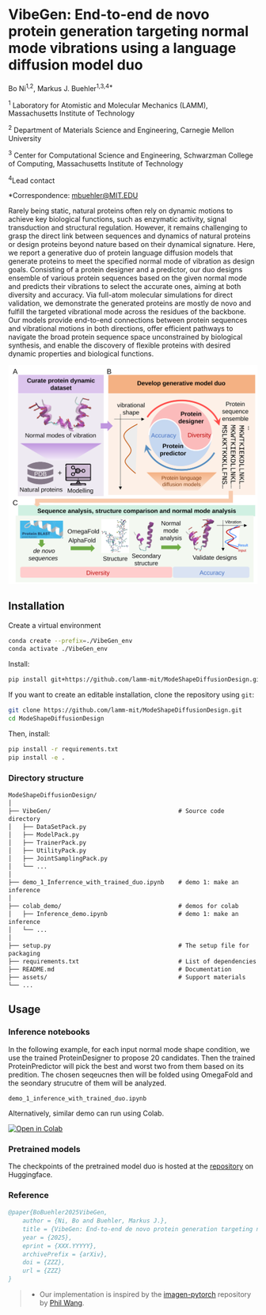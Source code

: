 # VibeGen: End-to-end de novo protein generation targeting normal mode vibrations using a language diffusion model duo

Bo Ni<sup>1,2</sup>, Markus J. Buehler<sup>1,3,4*</sup>

<sup>1</sup> Laboratory for Atomistic and Molecular Mechanics (LAMM), Massachusetts Institute of Technology

<sup>2</sup> Department of Materials Science and Engineering, Carnegie Mellon University

<sup>3</sup> Center for Computational Science and Engineering, Schwarzman College of Computing, Massachusetts Institute of Technology

<sup>4</sup>Lead contact

*Correspondence: mbuehler@MIT.EDU

Rarely being static, natural proteins often rely on dynamic motions to achieve key biological functions, such as enzymatic activity, signal transduction and structural regulation. However, it remains challenging to grasp the direct link between sequences and dynamics of natural proteins or design proteins beyond nature based on their dynamical signature. Here, we report a generative duo of protein language diffusion models that generate proteins to meet the specified normal mode of vibration as design goals. Consisting of a protein designer and a predictor, our duo designs ensemble of various protein sequences based on the given normal mode and predicts their vibrations to select the accurate ones, aiming at both diversity and accuracy. Via full-atom molecular simulations for direct validation, we demonstrate the generated proteins are mostly de novo and fulfill the targeted vibrational mode across the residues of the backbone. Our models provide end-to-end connections between protein sequences and vibrational motions in both directions, offer efficient pathways to navigate the broad protein sequence space unconstrained by biological synthesis, and enable the discovery of flexible proteins with desired dynamic properties and biological functions.

![plot](./assets/TOC.svg)

## Installation

Create a virtual environment

```bash
conda create --prefix=./VibeGen_env 
conda activate ./VibeGen_env

```

Install:
```bash
pip install git+https://github.com/lamm-mit/ModeShapeDiffusionDesign.git

```
If you want to create an editable installation, clone the repository using `git`:
```bash
git clone https://github.com/lamm-mit/ModeShapeDiffusionDesign.git
cd ModeShapeDiffusionDesign
```
Then, install:
```bash
pip install -r requirements.txt
pip install -e .
```

### Directory structure
```
ModeShapeDiffusionDesign/
│
├── VibeGen/                                    # Source code directory
│   ├── DataSetPack.py
│   ├── ModelPack.py
│   ├── TrainerPack.py
│   ├── UtilityPack.py
│   ├── JointSamplingPack.py
│   └── ...
│
├── demo_1_Inferrence_with_trained_duo.ipynb    # demo 1: make an inference
│
├── colab_demo/                                 # demos for colab
│   ├── Inference_demo.ipynb                    # demo 1: make an inference
│   └── ...
│
├── setup.py                                    # The setup file for packaging
├── requirements.txt                            # List of dependencies
├── README.md                                   # Documentation
├── assets/                                     # Support materials
└── ...
```

## Usage

### Inference notebooks
In the following example, for each input normal mode shape condition, we use the trained ProteinDesigner to propose 20 candidates. Then the trained ProteinPredictor will pick the best and worst two from them based on its predition. The chosen seqeucnes then will be folded using OmegaFold and the seondary strucutre of them will be analyzed. 

```
demo_1_inference_with_trained_duo.ipynb
```

Alternatively, similar demo can run using Colab.

[![Open in Colab](https://colab.research.google.com/assets/colab-badge.svg)](https://colab.research.google.com/github/lamm-mit/ModeShapeDiffusionDesign/blob/main/colab_demo/Inference_demo.ipynb)

### Pretrained models
The checkpoints of the pretrained model duo is hosted at the [repository](https://huggingface.co/lamm-mit/VibeGen) on Huggingface.

### Reference

```bibtex
@paper{BoBuehler2025VibeGen,
    author = {Ni, Bo and Buehler, Markus J.},
    title = {VibeGen: End-to-end de novo protein generation targeting normal mode vibrations using a language diffusion model duo},
    year = {2025},
    eprint = {XXX.YYYYY},
    archivePrefix = {arXiv},
    doi = {ZZZ},
    url = {ZZZ}
}
```

> - Our implementation is inspired by the [imagen-pytorch](https://github.com/lucidrains/imagen-pytorch) repository by [Phil Wang](https://github.com/lucidrains).